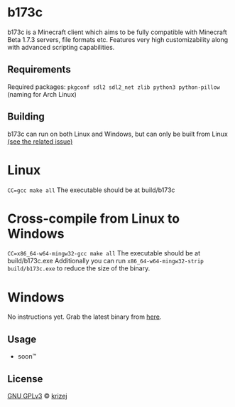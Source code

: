 # b173c

b173c is a Minecraft client which aims to be fully compatible with Minecraft Beta 1.7.3 servers, file formats etc. Features very high customizability along with advanced scripting capabilities.

## Requirements

Required packages:
`pkgconf sdl2 sdl2_net zlib python3 python-pillow` (naming for Arch Linux)

## Building
  
b173c can run on both Linux and Windows, but can only be built from Linux [(see the related issue)](https://github.com/krizej/b173c/issues/5)

# Linux
`CC=gcc make all`
The executable should be at build/b173c

# Cross-compile from Linux to Windows
`CC=x86_64-w64-mingw32-gcc make all`
The executable should be at build/b173c.exe
Additionally you can run `x86_64-w64-mingw32-strip build/b173c.exe` to reduce the size of the binary.

# Windows
No instructions yet. Grab the latest binary from [here](https://github.com/krizej/b173c/actions).

## Usage

- soon™

## License

[GNU GPLv3](LICENSE) © [krizej](https://github.com/krizej)
